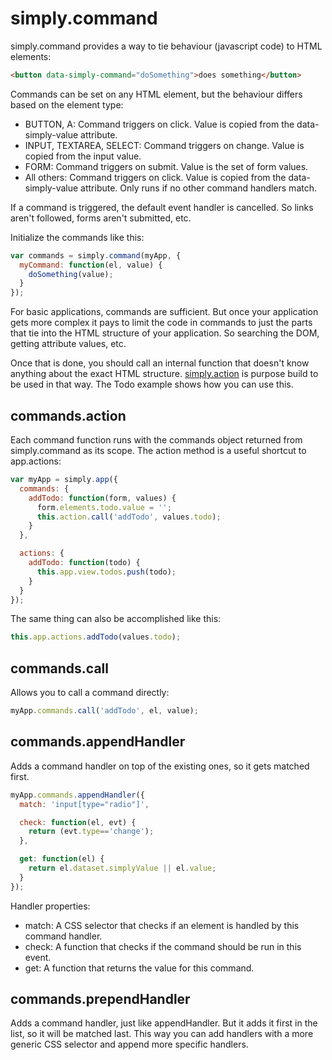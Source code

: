 # simply.command

simply.command provides a way to tie behaviour (javascript code) to HTML
elements:
```html
<button data-simply-command="doSomething">does something</button>
```

Commands can be set on any HTML element, but the behaviour differs based on 
the element type:

- BUTTON, A:
  Command triggers on click. Value is copied from the data-simply-value attribute.
- INPUT, TEXTAREA, SELECT:
  Command triggers on change. Value is copied from the input value.
- FORM:
  Command triggers on submit. Value is the set of form values.
- All others:
  Command triggers on click. Value is copied from the data-simply-value 
  attribute. Only runs if no other command handlers match.

If a command is triggered, the default event handler is cancelled. So links 
aren't followed, forms aren't submitted, etc.

Initialize the commands like this:

```javascript
var commands = simply.command(myApp, {
  myCommand: function(el, value) {
    doSomething(value);
  }
});
```

For basic applications, commands are sufficient. But once your application 
gets more complex it pays to limit the code in commands to just the parts that 
tie into the HTML structure of your application. So searching the DOM, 
getting attribute values, etc. 

Once that is done, you should call an internal function that doesn't know 
anything about the exact HTML structure. [simply.action](simply.action.md) 
is purpose build to be used in that way. The Todo example shows how you can use this.

## commands.action

Each command function runs with the commands object returned from 
simply.command as its scope. The action method is a useful shortcut to app.actions:

```javascript
var myApp = simply.app({
  commands: {
    addTodo: function(form, values) {
      form.elements.todo.value = '';
      this.action.call('addTodo', values.todo);
    }
  },

  actions: {
    addTodo: function(todo) {
      this.app.view.todos.push(todo);
    }
  }
});
```

The same thing can also be accomplished like this:
```javascript
this.app.actions.addTodo(values.todo);
```

## commands.call

Allows you to call a command directly:
```javascript
myApp.commands.call('addTodo', el, value);
```

## commands.appendHandler

Adds a command handler on top of the existing ones, so it gets matched first.

```javascript
myApp.commands.appendHandler({
  match: 'input[type="radio"]',

  check: function(el, evt) {
    return (evt.type=='change');
  },

  get: function(el) {
    return el.dataset.simplyValue || el.value;
  }
});
```

Handler properties:

- match:
  A CSS selector that checks if an element is handled by this command handler.
- check:
  A function that checks if the command should be run in this event.
- get:
  A function that returns the value for this command.

## commands.prependHandler

Adds a command handler, just like appendHandler. But it adds it first in the 
list, so it will be matched last. This way you can add handlers with a more 
generic CSS selector and append more specific handlers.

